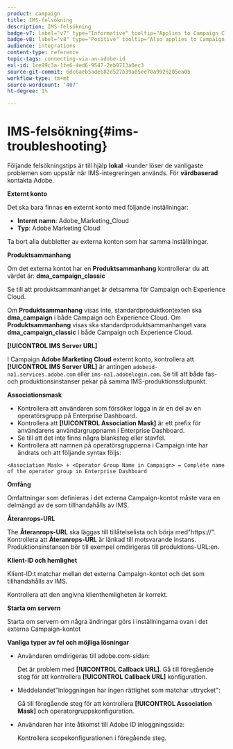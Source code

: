 ```yaml
---
product: campaign
title: IMS-felsökning
description: IMS-felsökning
badge-v7: label="v7" type="Informative" tooltip="Applies to Campaign Classic v7"
badge-v8: label="v8" type="Positive" tooltip="Also applies to Campaign v8"
audience: integrations
content-type: reference
topic-tags: connecting-via-an-adobe-id
exl-id: 1ce89c3a-1fe6-4ed6-9547-2eb9713a0ec3
source-git-commit: 6dc6aeb5adeb82d527b39a05ee70a9926205ea0b
workflow-type: tm+mt
source-wordcount: '407'
ht-degree: 1%

---
```


# IMS-felsökning{#ims-troubleshooting}



Följande felsökningstips är till hjälp **lokal** -kunder löser de vanligaste problemen som uppstår när IMS-integreringen används. För **värdbaserad** kontakta Adobe.

**Externt konto**

Det ska bara finnas **en** externt konto med följande inställningar:

* **Internt namn**: Adobe_Marketing_Cloud
* **Typ**: Adobe Marketing Cloud

Ta bort alla dubbletter av externa konton som har samma inställningar.

**Produktsammanhang**

Om det externa kontot har en **Produktsammanhang** kontrollerar du att värdet är: **dma_campaign_classic**

Se till att produktsammanhanget är detsamma för Campaign och Experience Cloud.

Om **Produktsammanhang** visas inte, standardproduktkontexten ska **dma_campaign** i både Campaign och Experience Cloud. Om **Produktsammanhang** visas ska standardproduktsammanhanget vara **dma_campaign_classic** i både Campaign och Experience Cloud.

**[!UICONTROL IMS Server URL]**

I Campaign **Adobe Marketing Cloud** externt konto, kontrollera att **[!UICONTROL IMS Server URL]** är antingen `adobeid-na1.services.adobe.com` eller `ims-na1.adobelogin.com`. Se till att både fas- och produktionsinstanser pekar på samma IMS-produktionsslutpunkt.

**Associationsmask**

* Kontrollera att användaren som försöker logga in är en del av en operatörsgrupp på Enterprise Dashboard.
* Kontrollera att **[!UICONTROL Association Mask]** är ett prefix för användarens användargruppnamn i Enterprise Dashboard.
* Se till att det inte finns några blanksteg eller stavfel.
* Kontrollera att namnen på operatörsgrupperna i Campaign inte har ändrats och att följande syntax följs:

```
<Association Mask> + <Operator Group Name in Campaign> = Complete name of the operator group in Enterprise Dashboard
```

**Omfång**

Omfattningar som definieras i det externa Campaign-kontot måste vara en delmängd av de som tillhandahålls av IMS.

**Återanrops-URL**

The **Återanrops-URL** ska läggas till tillåtelselista och börja med&quot;https://&quot;. Kontrollera att **Återanrops-URL** är länkad till motsvarande instans. Produktionsinstansen bör till exempel omdirigeras till produktions-URL:en.

**Klient-ID och hemlighet**

Klient-ID:t matchar mellan det externa Campaign-kontot och det som tillhandahålls av IMS.

Kontrollera att den angivna klienthemligheten är korrekt.

**Starta om servern**

Starta om servern om några ändringar görs i inställningarna ovan i det externa Campaign-kontot

**Vanliga typer av fel och möjliga lösningar**

* Användaren omdirigeras till adobe.com-sidan:

   Det är problem med **[!UICONTROL Callback URL]**. Gå till föregående steg för att kontrollera **[!UICONTROL Callback URL]** konfiguration.

* Meddelandet&quot;Inloggningen har ingen rättighet som matchar uttrycket&quot;:

   Gå till föregående steg för att kontrollera **[!UICONTROL Association Mask]** och operatorgruppskonfiguration.

* Användaren har inte åtkomst till Adobe ID inloggningssida:

   Kontrollera scopekonfigurationen i föregående steg.
